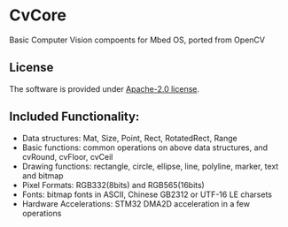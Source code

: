 # CvCore
Basic Computer Vision compoents for Mbed OS, ported from OpenCV

## License

The software is provided under [Apache-2.0 license](LICENSE).

## Included Functionality:

* Data structures: Mat, Size, Point, Rect, RotatedRect, Range
* Basic functions: common operations on above data structures, and cvRound, cvFloor, cvCeil
* Drawing functions: rectangle, circle, ellipse, line, polyline, marker, text and bitmap
* Pixel Formats: RGB332(8bits) and RGB565(16bits)
* Fonts: bitmap fonts in ASCII, Chinese GB2312 or UTF-16 LE charsets
* Hardware Accelerations: STM32 DMA2D acceleration in a few operations
